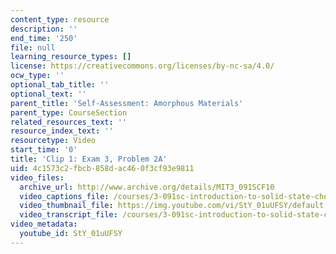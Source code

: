 ```yaml
---
content_type: resource
description: ''
end_time: '250'
file: null
learning_resource_types: []
license: https://creativecommons.org/licenses/by-nc-sa/4.0/
ocw_type: ''
optional_tab_title: ''
optional_text: ''
parent_title: 'Self-Assessment: Amorphous Materials'
parent_type: CourseSection
related_resources_text: ''
resource_index_text: ''
resourcetype: Video
start_time: '0'
title: 'Clip 1: Exam 3, Problem 2A'
uid: 4c1573c2-fbcb-858d-ac46-0f3cf93e9811
video_files:
  archive_url: http://www.archive.org/details/MIT3_091SCF10
  video_captions_file: /courses/3-091sc-introduction-to-solid-state-chemistry-fall-2010/03dc953977ca5730a17f64fbf1f66155_StY_01uUFSY.vtt
  video_thumbnail_file: https://img.youtube.com/vi/StY_01uUFSY/default.jpg
  video_transcript_file: /courses/3-091sc-introduction-to-solid-state-chemistry-fall-2010/26e7af005c4c20687ee88f890b538e4e_StY_01uUFSY.pdf
video_metadata:
  youtube_id: StY_01uUFSY
---
```

